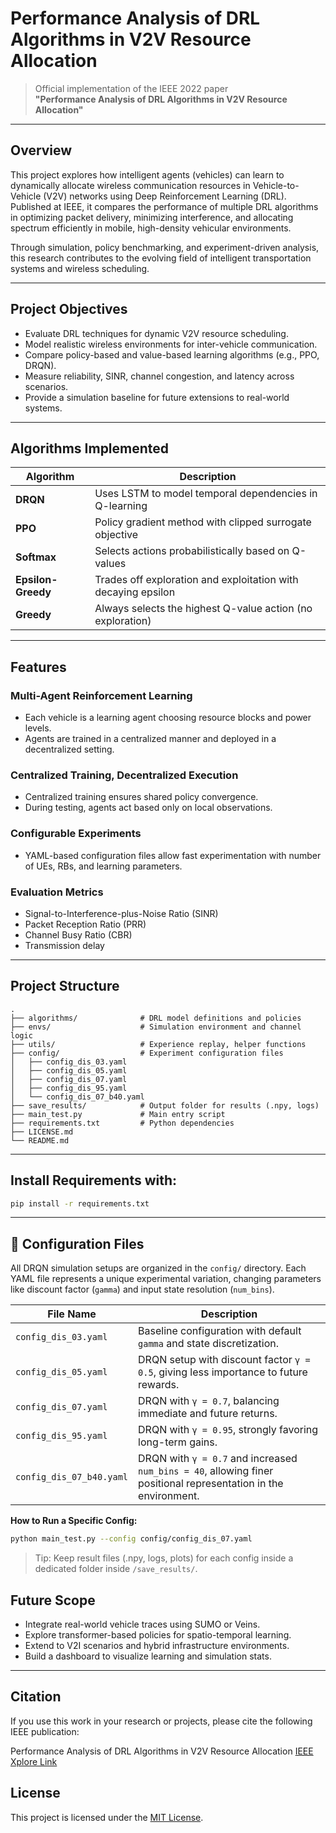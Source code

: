 
# Performance Analysis of DRL Algorithms in V2V Resource Allocation

> Official implementation of the IEEE 2022 paper  
> **"Performance Analysis of DRL Algorithms in V2V Resource Allocation"**

---

## Overview

This project explores how intelligent agents (vehicles) can learn to dynamically allocate wireless communication resources in Vehicle-to-Vehicle (V2V) networks using Deep Reinforcement Learning (DRL). Published at IEEE, it compares the performance of multiple DRL algorithms in optimizing packet delivery, minimizing interference, and allocating spectrum efficiently in mobile, high-density vehicular environments.

Through simulation, policy benchmarking, and experiment-driven analysis, this research contributes to the evolving field of intelligent transportation systems and wireless scheduling.

---

## Project Objectives

- Evaluate DRL techniques for dynamic V2V resource scheduling.
- Model realistic wireless environments for inter-vehicle communication.
- Compare policy-based and value-based learning algorithms (e.g., PPO, DRQN).
- Measure reliability, SINR, channel congestion, and latency across scenarios.
- Provide a simulation baseline for future extensions to real-world systems.

---

## Algorithms Implemented

| Algorithm         | Description                                                                 |
|------------------|-----------------------------------------------------------------------------|
| **DRQN**          | Uses LSTM to model temporal dependencies in Q-learning                     |
| **PPO**           | Policy gradient method with clipped surrogate objective                    |
| **Softmax**       | Selects actions probabilistically based on Q-values                        |
| **Epsilon-Greedy**| Trades off exploration and exploitation with decaying epsilon              |
| **Greedy**        | Always selects the highest Q-value action (no exploration)                 |

---

## Features

### Multi-Agent Reinforcement Learning
- Each vehicle is a learning agent choosing resource blocks and power levels.
- Agents are trained in a centralized manner and deployed in a decentralized setting.

### Centralized Training, Decentralized Execution
- Centralized training ensures shared policy convergence.
- During testing, agents act based only on local observations.

### Configurable Experiments
- YAML-based configuration files allow fast experimentation with number of UEs, RBs, and learning parameters.

### Evaluation Metrics
- Signal-to-Interference-plus-Noise Ratio (SINR)
- Packet Reception Ratio (PRR)
- Channel Busy Ratio (CBR)
- Transmission delay

---

## Project Structure

```
.
├── algorithms/              # DRL model definitions and policies
├── envs/                    # Simulation environment and channel logic
├── utils/                   # Experience replay, helper functions
├── config/                  # Experiment configuration files
│   ├── config_dis_03.yaml
│   ├── config_dis_05.yaml
│   ├── config_dis_07.yaml
│   ├── config_dis_95.yaml
│   └── config_dis_07_b40.yaml
├── save_results/            # Output folder for results (.npy, logs)
├── main_test.py             # Main entry script
├── requirements.txt         # Python dependencies
├── LICENSE.md
└── README.md
```

---

## Install Requirements with:

```bash
pip install -r requirements.txt
```

---

## 🔧 Configuration Files

All DRQN simulation setups are organized in the `config/` directory. Each YAML file represents a unique experimental variation, changing parameters like discount factor (`gamma`) and input state resolution (`num_bins`).

| File Name | Description |
|-----------|-------------|
| `config_dis_03.yaml` | Baseline configuration with default `gamma` and state discretization. |
| `config_dis_05.yaml` | DRQN setup with discount factor `γ = 0.5`, giving less importance to future rewards. |
| `config_dis_07.yaml` | DRQN with `γ = 0.7`, balancing immediate and future returns. |
| `config_dis_95.yaml` | DRQN with `γ = 0.95`, strongly favoring long-term gains. |
| `config_dis_07_b40.yaml` | DRQN with `γ = 0.7` and increased `num_bins = 40`, allowing finer positional representation in the environment. |

**How to Run a Specific Config:**

```bash
python main_test.py --config config/config_dis_07.yaml
```

> Tip: Keep result files (.npy, logs, plots) for each config inside a dedicated folder inside `/save_results/`.



## Future Scope

- Integrate real-world vehicle traces using SUMO or Veins.
- Explore transformer-based policies for spatio-temporal learning.
- Extend to V2I scenarios and hybrid infrastructure environments.
- Build a dashboard to visualize learning and simulation stats.

---

## Citation

If you use this work in your research or projects, please cite the following IEEE publication:

Performance Analysis of DRL Algorithms in V2V Resource Allocation
[IEEE Xplore Link](https://ieeexplore.ieee.org/document/10100573)


## License

This project is licensed under the [MIT License](./LICENSE.md).
